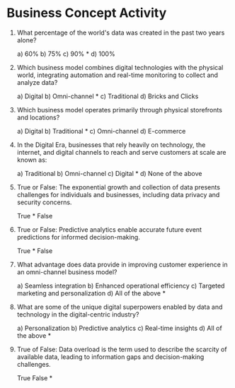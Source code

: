 # Business Concept Activity

1. What percentage of the world's data was created in the past two years alone?

   a) 60%
   b) 75%
   c) 90% *
   d) 100%

2. Which business model combines digital technologies with the physical world, integrating automation and real-time monitoring to collect and analyze data?

   a) Digital
   b) Omni-channel *
   c) Traditional
   d) Bricks and Clicks

3. Which business model operates primarily through physical storefronts and locations?

   a) Digital
   b) Traditional *
   c) Omni-channel
   d) E-commerce

4. In the Digital Era, businesses that rely heavily on technology, the internet, and digital channels to reach and serve customers at scale are known as:

   a) Traditional
   b) Omni-channel
   c) Digital *
   d) None of the above

5. True or False: The exponential growth and collection of data presents challenges for individuals and businesses, including data privacy and security concerns.

   True *
   False

6. True or False: Predictive analytics enable accurate future event predictions for informed decision-making.

   True *
   False

7. What advantage does data provide in improving customer experience in an omni-channel business model?
  
   a) Seamless integration
   b) Enhanced operational efficiency
   c) Targeted marketing and personalization
   d) All of the above *

8. What are some of the unique digital superpowers enabled by data and technology in the digital-centric industry?
  
   a) Personalization
   b) Predictive analytics
   c) Real-time insights
   d) All of the above *

9. True of False: Data overload is the term used to describe the scarcity of available data, leading to information gaps and decision-making challenges.

   True
   False *
